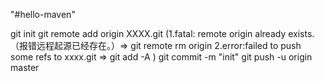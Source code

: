 "#hello-maven" 

git init
git remote add origin XXXX.git
(1.fatal: remote origin already exists.（报错远程起源已经存在。）=> git remote rm origin
2.error:failed to push some refs to xxxx.git => git add -A
)
git commit -m "init"
git push -u origin master